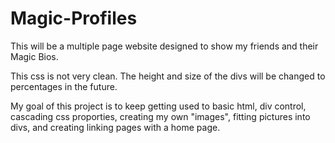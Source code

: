 # Magic-Profiles
This will be a multiple page website designed to show my friends and their Magic Bios. 

This css is not very clean. The height and size of the divs will be changed to percentages in the future. 

My goal of this project is to keep getting used to basic html, div control, cascading css proporties, creating my own "images",
fitting pictures into divs, and creating linking pages with a home page. 

